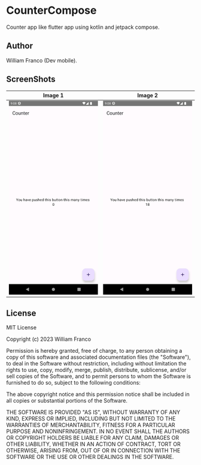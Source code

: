 # CounterCompose

Counter app like flutter app using kotlin and jetpack compose.


## Author

William Franco (Dev mobile).


## ScreenShots

| Image 1 | Image 2 |
|----------|----------|
| ![App Screenshot](assets/screenshots/screen-1.png) | ![App Screenshot](assets/screenshots/screen-2.png) |


## License

MIT License

Copyright (c) 2023 William Franco

Permission is hereby granted, free of charge, to any person obtaining a copy
of this software and associated documentation files (the "Software"), to deal
in the Software without restriction, including without limitation the rights
to use, copy, modify, merge, publish, distribute, sublicense, and/or sell
copies of the Software, and to permit persons to whom the Software is
furnished to do so, subject to the following conditions:

The above copyright notice and this permission notice shall be included in all
copies or substantial portions of the Software.

THE SOFTWARE IS PROVIDED "AS IS", WITHOUT WARRANTY OF ANY KIND, EXPRESS OR
IMPLIED, INCLUDING BUT NOT LIMITED TO THE WARRANTIES OF MERCHANTABILITY,
FITNESS FOR A PARTICULAR PURPOSE AND NONINFRINGEMENT. IN NO EVENT SHALL THE
AUTHORS OR COPYRIGHT HOLDERS BE LIABLE FOR ANY CLAIM, DAMAGES OR OTHER
LIABILITY, WHETHER IN AN ACTION OF CONTRACT, TORT OR OTHERWISE, ARISING FROM,
OUT OF OR IN CONNECTION WITH THE SOFTWARE OR THE USE OR OTHER DEALINGS IN THE
SOFTWARE.
